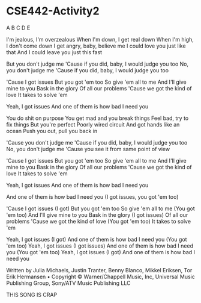 # CSE442-Activity2
A
B
C
D
E

I'm jealous, I'm overzealous
When I'm down, I get real down
When I'm high, I don't come down
I get angry, baby, believe me
I could love you just like that
And I could leave you just this fast

But you don't judge me
'Cause if you did, baby, I would judge you too
No, you don't judge me
'Cause if you did, baby, I would judge you too

'Cause I got issues
But you got 'em too
So give 'em all to me
And I'll give mine to you
Bask in the glory
Of all our problems
'Cause we got the kind of love
It takes to solve 'em

Yeah, I got issues
And one of them is how bad I need you

You do shit on purpose
You get mad and you break things
Feel bad, try to fix things
But you're perfect
Poorly wired circuit
And got hands like an ocean
Push you out, pull you back in

'Cause you don't judge me
'Cause if you did, baby, I would judge you too
No, you don't judge me
'Cause you see it from same point of view

'Cause I got issues
But you got 'em too
So give 'em all to me
And I'll give mine to you
Bask in the glory
Of all our problems
'Cause we got the kind of love
It takes to solve 'em

Yeah, I got issues
And one of them is how bad I need you

And one of them is how bad I need you
(I got issues, you got 'em too)

'Cause I got issues
(I got)
But you got 'em too
So give 'em all to me
(You got 'em too)
And I'll give mine to you
Bask in the glory
(I got issues)
Of all our problems
'Cause we got the kind of love
(You got 'em too)
It takes to solve 'em

Yeah, I got issues (I got)
And one of them is how bad I need you (You got 'em too)
Yeah, I got issues (I got issues)
And one of them is how bad I need you (You got 'em too)
Yeah, I got issues (I got)
And one of them is how bad I need you

Written by Julia Michaels, Justin Tranter, Benny Blanco, Mikkel Eriksen, Tor Erik Hermansen • Copyright © Warner/Chappell Music, Inc, Universal Music Publishing Group, Sony/ATV Music Publishing LLC




THIS SONG IS CRAP
